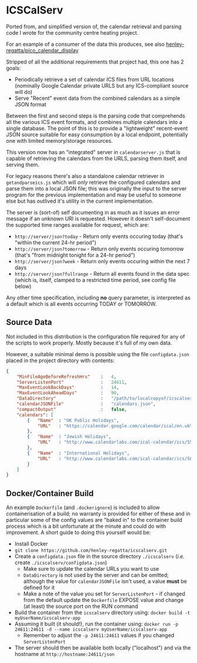 # ICSCalServ

Ported from, and simplified version of, the calendar retrieval and parsing code I wrote for
the community centre heating project.

For an example of a consumer of the data this produces, see also [henley-regatta/pico_calendar_display](https://github.com/henley-regatta/pico_calendar_display)

Stripped of all the additional requirements that project had, this one has 2 goals:

  * Periodically retrieve a set of calendar ICS files from URL locations
    (nominally Google Calendar private URLS but any ICS-compliant source will do)
  * Serve "Recent" event data from the combined calendars as a simple JSON format

Between the first and second steps is the parsing code that comprehends
all the various ICS event formats, and combines multiple calendars into a
single database. The point of this is to provide a "lightweight"
recent-event JSON source suitable for easy consumption by a local
endpoint, potentially one with limited memory/storage resources.

This version now has an "integrated" server in `calendarserver.js` that is 
capable of retrieving the calendars from the URLS, parsing them itself,
and serving them.

For legacy reasons there's also a standalone calendar retriever in
`getandparseics.js` which will *only* retrieve the configured calendars
and parse them into a local JSON file; this was originally the input to
the server program for the previous implementation and may be useful to
someone else but has outlived it's utility in the current implementation.

The server is (sort-of) self documenting in as much as it issues an error
message if an unknown URI is requested. However it doesn't self-document the
supported time ranges available for request, which are:

  * `http://server/json?today`    - Return only events occuring today (that's "within the current 24-hr period")
  * `http://server/json?tomorrow` - Return only events occuring tomorrow (that's "from midnight tonight for a 24-hr period")
  * `http://server/json?week`     - Return only events occuring within the next 7 days
  * `http://server/json?fullrange` - Return all events found in the data spec (which is, itself, clamped to a restricted time period, see config file below)

Any other time specification, including __no__ query parameter, is interpreted as a default which is all events occurring TODAY or TOMORROW. 

## Source Data 

Not included in this distribution is the configuration file required for
any of the scripts to work properly. Mostly because it's full of my own
data.

However, a suitable minimal demo is possible using the file
`configdata.json` placed in the project directory with contents:

```json
{
    "MinFileAgeBeforeRefreshHrs"    :   4,
    "ServerListenPort"              :   24611,
    "MaxEventLookBackDays"          :   14,
    "MaxEventLookAheadDays"         :   90,
    "DataDirectory"                 :   "/path/to/localcopyof/icscalserv",
    "calendarJSONFile"              :   "calendars.json",
    "compactOutput"                 :   false,
    "calendars": [
        {   "Name"  : "UK Public Holidays",
            "URL"   : "https://calendar.google.com/calendar/ical/en.uk%23holiday%40group.v.calendar.google.com/public/basic.ics"
        },
        {   "Name"  : "Jewish Holidays",
            "URL"   : "http://www.calendarlabs.com/ical-calendar/ics/55/Jewish_Holidays.ics"
        },
        {   "Name"  : "International Holidays",
            "URL"   : "http://www.calendarlabs.com/ical-calendar/ics/56/International_Holidays.ics"
        }
    ]
}
```
## Docker/Container Build

An example `Dockerfile` (and `.dockerignore`) is included to allow
containerisation of a build; no warranty is provided for either of these
and in particular some of the config values are "baked in" to the
container build process which is a bit unfortunate at the minute and could
do with improvement. A short guide to doing this yourself would be:

  * Install Docker
  * `git clone https://github.com/henley-regatta/icscalserv.git`
  * Create a `configdata.json` file in the source directory `./icscalserv` (*i.e.* create `./icscalserv/configdata.json`)
    * Make sure to update the calendar URLs you want to use
    * `DataDirectory` is not used by the server and can be omitted; although the value for `calendarJSONFile` isn't used, a value **must** be defined for it
    * Make a note of the value you set for `ServerListenPort` - if changed from the default update the `Dockerfile` EXPOSE value and change (at least) the source port on the RUN command
  * Build the container from the `icscalserv` directory using: `docker build -t myUserName/icscalserv-app`
  * Assuming it built (it should!), run the container using: `docker run -p 24611:24611 -d --name icscalserv myUserName/icscalserv-app`
    * Remember to adjust the `-p 24611:24611` values if you changed `ServerListenPort`
  * The server should then be available both locally ("localhost") and via the hostname at `http://hostname:24611/json`